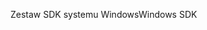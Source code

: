 <span data-ttu-id="b50a1-101">Zestaw SDK systemu Windows</span><span class="sxs-lookup"><span data-stu-id="b50a1-101">Windows SDK</span></span>